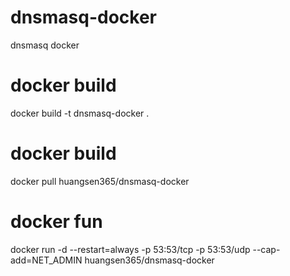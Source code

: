 # dnsmasq-docker
dnsmasq docker

# docker build
docker build -t dnsmasq-docker .

# docker build
docker pull huangsen365/dnsmasq-docker

# docker fun
docker run -d --restart=always -p 53:53/tcp -p 53:53/udp --cap-add=NET_ADMIN huangsen365/dnsmasq-docker
